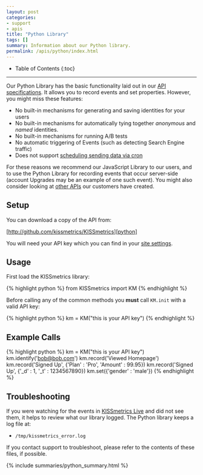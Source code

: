 ```yaml
---
layout: post
categories:
- support
- apis
title: "Python Library"
tags: []
summary: Information about our Python library.
permalink: /apis/python/index.html
---
```

* Table of Contents
{:toc}
* * *

Our Python Library has the basic functionality laid out in our [API specifications][specs]. It allows you to record events and set properties. However, you might miss these features:

* No built-in mechanisms for generating and saving identities for your users
* No built-in mechanisms for automatically tying together *anonymous* and *named* identities.
* No built-in mechanisms for running A/B tests
* No automatic triggering of Events (such as detecting Search Engine traffic)
* Does not support [scheduling sending data via cron][cron]

For these reasons we recommend our JavaScript Library to our users, and to use the Python Library for recording events that occur server-side (account Upgrades may be an example of one such event). You might also consider looking at [other APIs][other] our customers have created.

## Setup

You can download a copy of the API from:

[http://github.com/kissmetrics/KISSmetrics][python]

You will need your API key which you can find in your [site settings][site-settings].

## Usage

First load the KISSmetrics library:

{% highlight python %}
from KISSmetrics import KM
{% endhighlight %}

Before calling any of the common methods you **must** call `KM.init` with a valid API key:

{% highlight python %}
km = KM("this is your API key")
{% endhighlight %}

## Example Calls

{% highlight python %}
km = KM("this is your API key")
km.identify('bob@bob.com')
km.record('Viewed Homepage')
km.record('Signed Up', {'Plan' : 'Pro', 'Amount' : 99.95})
km.record('Signed Up', {'_d' : 1, '_t' : 1234567890})
km.set({'gender' : 'male'})
{% endhighlight %}

## Troubleshooting

If you were watching for the events in [KISSmetrics Live][live] and did not see them, it helps to review what our library logged. The Python library keeps a log file at:

* `/tmp/kissmetrics_error.log`

If you contact support to troubleshoot, please refer to the contents of these files, if possible.

{% include summaries/python_summary.html %}

[specs]: /apis/specifications
[identity]: /getting-started/understanding-identities
[other]: /apis/other
[cron]: /apis/cron
[site-settings]:https://app.kissmetrics.com/settings
[python]: http://github.com/kissmetrics/KISSmetrics
[live]: /tools/live
